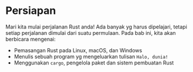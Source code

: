 # Persiapan

Mari kita mulai perjalanan Rust anda! Ada banyak yg harus dipelajari, tetapi
setiap perjalanan dimulai dari suatu permulaan. Pada bab ini, kita akan
berbicara mengenai:

* Pemasangan Rust pada Linux, macOS, dan Windows
* Menulis sebuah program yg mengeluarkan tulisan `Halo, dunia!`
* Menggunakan `cargo`, pengelola paket dan sistem pembuatan Rust
